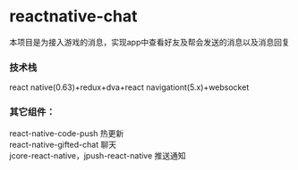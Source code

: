 # reactnative-chat
本项目是为接入游戏的消息，实现app中查看好友及帮会发送的消息以及消息回复
### 技术栈
react native(0.63)+redux+dva+react navigationt(5.x)+websocket
### 其它组件：
react-native-code-push 热更新  
react-native-gifted-chat 聊天  
jcore-react-native，jpush-react-native 推送通知  
